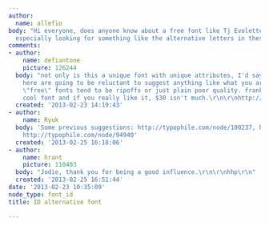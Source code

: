 ```yaml
---
author:
  name: allefio
body: "Hi everyone, does anyone know about a free font like Tj Evolette A?\r\nI'm
  especially looking for something like the alternative letters in these sets.\r\n\r\nhttp://26plus-zeichen.de/fonts/tj-evolette-a/"
comments:
- author:
    name: defiantone
    picture: 126244
  body: "not only is this a unique font with unique attributes, I'd say that most
    here are going to be reluctant to suggest anything like what you are asking for.
    \"free\" fonts tend to be ripoffs or just plain poor quality. frankly, it's a
    cool font and if you really like it, $30 isn't much.\r\n\r\nhttp://www.youworkforthem.com/product.php?sku=T1795\r\n"
  created: '2013-02-23 14:19:43'
- author:
    name: Ryuk
  body: 'Some previous suggestions: http://typophile.com/node/100237, http://typophile.com/node/98172,
    http://typophile.com/node/94940'
  created: '2013-02-25 16:18:06'
- author:
    name: hrant
    picture: 110403
  body: "Jodie, thank you for being a good influence.\r\n\r\nhhp\r\n"
  created: '2013-02-25 16:51:44'
date: '2013-02-23 10:35:09'
node_type: font_id
title: ID alternative font

---
```

